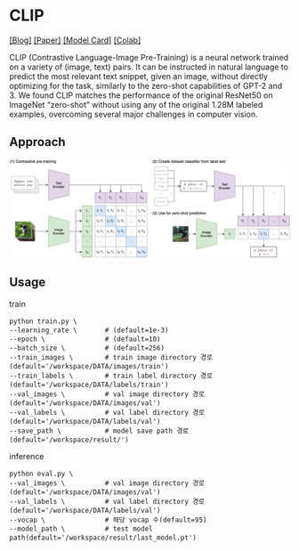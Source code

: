 # CLIP

[[Blog]](https://openai.com/blog/clip/) [[Paper]](https://arxiv.org/abs/2103.00020) [[Model Card]](model-card.md) [[Colab]](https://colab.research.google.com/github/openai/clip/blob/master/notebooks/Interacting_with_CLIP.ipynb)

CLIP (Contrastive Language-Image Pre-Training) is a neural network trained on a variety of (image, text) pairs. It can be instructed in natural language to predict the most relevant text snippet, given an image, without directly optimizing for the task, similarly to the zero-shot capabilities of GPT-2 and 3. We found CLIP matches the performance of the original ResNet50 on ImageNet “zero-shot” without using any of the original 1.28M labeled examples, overcoming several major challenges in computer vision.



## Approach

![CLIP](CLIP.png)



## Usage
train
```shell
python train.py \
--learning_rate \       # (default=1e-3)
--epoch \               # (default=10)
--batch_size \          # (default=256)
--train_images \        # train image directory 경로(default='/workspace/DATA/images/train')
--train_labels \        # train label directory 경로(default='/workspace/DATA/labels/train')
--val_images \          # val image directory 경로(default='/workspace/DATA/images/val')
--val_labels \          # val label directory 경로(default='/workspace/DATA/labels/val')
--save_path \           # model save path 경로(default='/workspace/result/')

```

inference
```shell
python eval.py \
--val_images \          # val image directory 경로(default='/workspace/DATA/images/val')
--val_labels \          # val label directory 경로(default='/workspace/DATA/labels/val')
--vocap \               # 해당 vocap 수(default=95)
--model_path \          # test model path(default='/workspace/result/last_model.pt')
```

